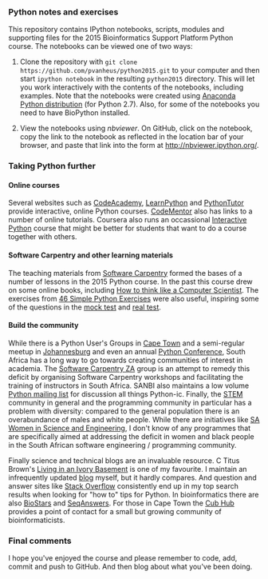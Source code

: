 ### Python notes and exercises

This repository contains IPython notebooks, scripts, modules and supporting files for the 2015 Bioinformatics Support Platform Python course. The notebooks can be viewed one of two ways:

1. Clone the repository with `git clone https://github.com/pvanheus/python2015.git` to your computer and then start `ipython notebook` in the resulting `python2015` directory. This will let you work interactively with the contents of the notebooks, including examples. Note that the notebooks were created using [Anaconda Python distribution](http://continuum.io/downloads) (for Python 2.7). Also, for some of the notebooks you need to have BioPython installed.

2. View the notebooks using *nbviewer*. On GitHub, click on the notebook, copy the link to the notebook as reflected in the location bar of your browser, and paste that link into the form at http://nbviewer.ipython.org/.

### Taking Python further

#### Online courses

Several websites such as [CodeAcademy](http://www.codecademy.com/en/tracks/python), [LearnPython](http://www.learnpython.org/) and [PythonTutor](http://www.pythontutor.com/) provide interactive, online Python courses. [CodeMentor](https://www.codementor.io/learn-python-online) also has links to a number of online tutorials. Coursera also runs an occassional [Interactive Python](https://www.coursera.org/course/interactivepython1) course that might be better for students that want to do a course together with others.

#### Software Carpentry and other learning materials

The teaching materials from [Software Carpentry](http://software-carpentry.org/v5/) formed the bases of a number of lessons in the 2015 Python course. In the past this course drew on some online books, including [How to think like a Computer Scientist](http://www.greenteapress.com/thinkpython/). The exercises from [46 Simple Python Exercises](http://www.ling.gu.se/~lager/python_exercises.html) were also useful, inspiring some of the questions in the [mock test](https://github.com/pvanheus/python2015_mt) and [real test](https://github.com/pvanheus/python2015_test).

#### Build the community

While there is a Python User's Groups in [Cape Town](https://www.ctpug.org.za/) and a semi-regular meetup in [Johannesburg](https://gautengpug.github.io/) and even an annual [Python Conference](https://za.pycon.org/), South Africa has a long way to go towards creating communities of interest in academia. The [Software Carpentry ZA](http://groups.google.co.uk/d/forum/swc-za?hl=en) group is an attempt to remedy this deficit by organising Software Carpentry workshops and facilitating the training of instructors in South Africa. SANBI also maintains a low volume [Python mailing list](http://lists.sanbi.ac.za/mailman/listinfo/python) for discussion all things Python-ic. Finally, the [STEM](http://en.wikipedia.org/wiki/STEM_fields) community in general and the programming community in particular has a problem with diversity: compared to the general population there is an overabundance of males and white people. While there are initiatives like [SA Women in Science and Engineering](http://web.uct.ac.za/org/sawise/news.htm), I don't know of any programmes that are specifically aimed at addressing the deficit in women and black people in the South African software engineering / programming community.

Finally science and technical blogs are an invaluable resource. C Titus Brown's [Living in an Ivory Basement](http://ivory.idyll.org/blog/) is one of my favourite. I maintain an infrequently updated [blog](http://pvh.wp.sanbi.ac.za/) myself, but it hardly compares. And question and answer sites like [Stack Overflow](http://stackoverflow.com/) consistently end up in my top search results when looking for "how to" tips for Python. In bioinformatics there are also [BioStars](https://www.biostars.org/) and [SeqAnswers](http://seqanswers.com/). For those in Cape Town the [Cub Hub](https://thecubhub.wordpress.com/) provides a point of contact for a small but growing community of bioinformaticists.

### Final comments

I hope you've enjoyed the course and please remember to code, add, commit and push to GitHub. And then blog about what you've been doing.

